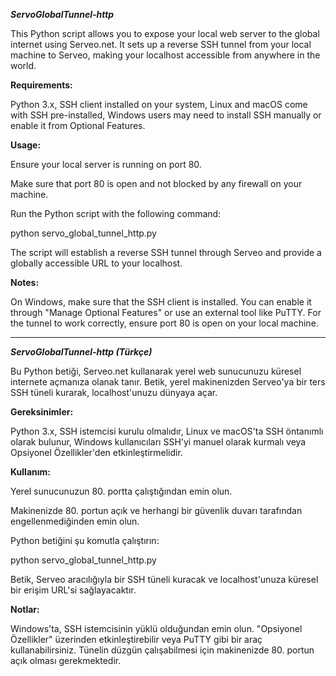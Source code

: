 ***ServoGlobalTunnel-http***

This Python script allows you to expose your local web server to the global internet using Serveo.net. It sets up a reverse SSH tunnel from your local machine to Serveo, making your localhost accessible from anywhere in the world.


**Requirements:**

Python 3.x,
SSH client installed on your system,
Linux and macOS come with SSH pre-installed,
Windows users may need to install SSH manually or enable it from Optional Features.

**Usage:**

Ensure your local server is running on port 80.

Make sure that port 80 is open and not blocked by any firewall on your machine.

Run the Python script with the following command:

python servo_global_tunnel_http.py

The script will establish a reverse SSH tunnel through Serveo and provide a globally accessible URL to your localhost.

**Notes:**

On Windows, make sure that the SSH client is installed. You can enable it through "Manage Optional Features" or use an external tool like PuTTY.
For the tunnel to work correctly, ensure port 80 is open on your local machine.

*********************************************************************************************************************************************************************************************************

***ServoGlobalTunnel-http (Türkçe)***

Bu Python betiği, Serveo.net kullanarak yerel web sunucunuzu küresel internete açmanıza olanak tanır. Betik, yerel makinenizden Serveo'ya bir ters SSH tüneli kurarak, localhost'unuzu dünyaya açar.

**Gereksinimler:**

Python 3.x,
SSH istemcisi kurulu olmalıdır,
Linux ve macOS'ta SSH öntanımlı olarak bulunur,
Windows kullanıcıları SSH'yi manuel olarak kurmalı veya Opsiyonel Özellikler'den etkinleştirmelidir.

**Kullanım:**

Yerel sunucunuzun 80. portta çalıştığından emin olun.

Makinenizde 80. portun açık ve herhangi bir güvenlik duvarı tarafından engellenmediğinden emin olun.

Python betiğini şu komutla çalıştırın:

python servo_global_tunnel_http.py

Betik, Serveo aracılığıyla bir SSH tüneli kuracak ve localhost'unuza küresel bir erişim URL'si sağlayacaktır.

**Notlar:**

Windows'ta, SSH istemcisinin yüklü olduğundan emin olun. "Opsiyonel Özellikler" üzerinden etkinleştirebilir veya PuTTY gibi bir araç kullanabilirsiniz.
Tünelin düzgün çalışabilmesi için makinenizde 80. portun açık olması gerekmektedir.
